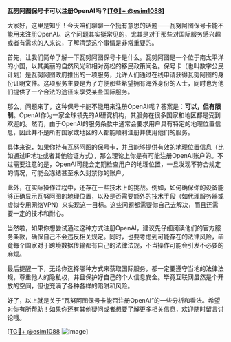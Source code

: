 **瓦努阿图保号卡可以注册OpenAI吗？[[TG💪+ @esim1088](https://t.me/s/esim1088)]**

大家好，这里是知乎！今天咱们聊聊一个挺有意思的话题——瓦努阿图保号卡能不能用来注册OpenAI。这个问题其实挺常见的，尤其是对于那些对国际服务感兴趣或者有需求的人来说，了解清楚这个事情是非常重要的。

首先，让我们简单了解一下瓦努阿图保号卡是什么。瓦努阿图是一个位于南太平洋的小国，以其美丽的自然风光和相对宽松的移民政策闻名。保号卡（也叫数字公民计划）是瓦努阿图政府推出的一项服务，允许人们通过在线申请获得瓦努阿图的身份证明文件。这项服务主要是为了方便那些希望拥有海外身份的人士，同时也为他们提供了一个合法的途径来享受某些国际服务。

那么，问题来了，这种保号卡能不能用来注册OpenAI呢？答案是：**可以，但有限制**。OpenAI作为一家全球领先的AI研究机构，其服务在很多国家和地区都是受到欢迎的。然而，由于OpenAI的服务条款中通常会要求用户具有特定的地理位置信息，因此并不是所有国家或地区的人都能顺利注册并使用他们的服务。

具体来说，如果你持有瓦努阿图的保号卡，并且能够提供有效的地理位置信息（比如通过IP地址或者其他验证方式），那么理论上你是有可能注册OpenAI账户的。不过需要注意的是，OpenAI可能会定期检查用户的地理位置，一旦发现不符合规定的情况，可能会冻结甚至永久封禁你的账户。

此外，在实际操作过程中，还存在一些技术上的挑战。例如，如何确保你的设备能够正确显示瓦努阿图的地理位置，以及是否需要额外的技术手段（如代理服务器或虚拟专用网络VPN）来实现这一目标。这些问题都需要你自己去解决，而且还需要一定的技术和耐心。

当然啦，如果你想尝试通过这种方式注册OpenAI，建议先仔细阅读他们的官方服务条款，确保自己不会违反相关规定。同时，也要考虑到可能存在的法律风险，毕竟每个国家对于跨境数据传输都有自己的法律法规，不当操作可能会引发不必要的麻烦。

最后提醒一下，无论你选择哪种方式来获取国际服务，都一定要遵守当地的法律法规，尊重他人的隐私权，并且保护好自己的个人信息安全。毕竟互联网虽然是个开放的空间，但也充满了各种各样的陷阱和风险。

好了，以上就是关于“瓦努阿图保号卡能否注册OpenAI”的一些分析和看法。希望对你有所帮助！如果你还有其他疑问或者想要了解更多相关信息，欢迎随时留言讨论哦。

[[TG💪+ @esim1088](https://t.me/s/esim1088) ![Image](https://i.postimg.cc/4NQfJmqS/Snipaste-2025-05-13-00-14-12.png)]